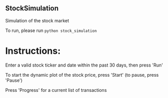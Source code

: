 ## StockSimulation
Simulation of the stock market

To run, please run `python stock_simulation`

# Instructions:
Enter a valid stock ticker and date within the past 30 days, then press 'Run'

To start the dynamic plot of the stock price, press 'Start' (to pause, press 'Pause')

Press 'Progress' for a current list of transactions

